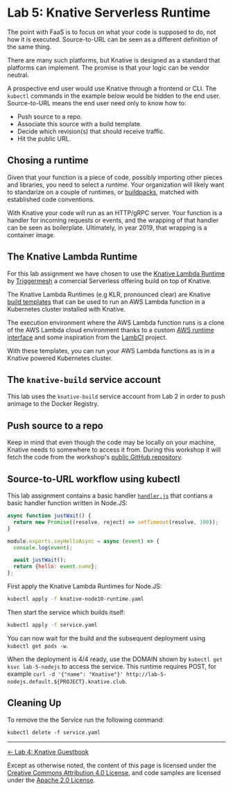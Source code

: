 # Lab 5: Knative Serverless Runtime

The point with FaaS is to focus on what your code is supposed to do, not how it
is executed. Source-to-URL can be seen as a different definition of the same
thing.

There are many such platforms, but Knative is designed as a standard that
platforms can implement. The promise is that your logic can be vendor neutral.

A prospective end user would use Knative through a frontend or CLI.
The `kubectl` commands in the example below would be hidden to the end user.
Source-to-URL means the end user need only to know how to:
 * Push source to a repo.
 * Associate this source with a build template.
 * Decide which revision(s) that should receive traffic.
 * Hit the public URL.

## Chosing a runtime

Given that your function is a piece of code, possibly importing other pieces and
libraries, you need to select a _runtime_. Your organization will likely want to
standarize on a couple of runtimes, or [buildpacks][buildpacks], matched with
established code conventions.

[buildpacks]: https://buildpacks.io/

With Knative your code will run as an HTTP/gRPC server. Your function is a
handler for incoming requests or events, and the wrapping of that handler can be
seen as boilerplate. Ultimately, in year 2019, that wrapping is a container
image.

## The Knative Lambda Runtime

For this lab assignment we have chosen to use the
[Knative Lambda Runtime][knative-labda-runtime] by [Triggermesh][triggermesh]
a comercial Serverless offering build on top of Knative.

[knative-labda-runtime]: https://github.com/triggermesh/knative-lambda-runtime
[triggermesh]: https://triggermesh.com/

The Knative Lambda Runtimes (e.g KLR, pronounced clear) are Knative [build
templates][knative-build-templates] that can be used to run an AWS Lambda
function in a Kubernetes cluster installed with Knative.

[knative-build-templates]: https://github.com/knative/build-templates

The execution environment where the AWS Lambda function runs is a clone of the
AWS Lambda cloud environment thanks to a custom [AWS runtime
interface][aws-custom-runtime] and some inspiration from the [LambCI][labdci]
project.

[aws-custom-runtime]: https://github.com/triggermesh/aws-custom-runtime
[labdci]: https://github.com/lambci/docker-lambda

With these templates, you can run your AWS Lambda functions as is in a Knative
powered Kubernetes cluster.

## The `knative-build` service account

This lab uses the `knative-build` service account from Lab 2 in order to push
animage to the Docker Registry.

## Push source to a repo

Keep in mind that even though the code may be locally on your machine,
Knative needs to somewhere to access it from. During this workshop it will fetch
the code from the workshop's [public GitHub repository][workshop-git].

[workshop-git]: https://github.com/evry-bergen/knative-workshop

## Source-to-URL workflow using kubectl

This lab assignment contains a basic handler [`handler.js`](./handler.js) that
contians a basic handler function written in Node.JS:

```js
async function justWait() {
  return new Promise((resolve, reject) => setTimeout(resolve, 100));
}

module.exports.sayHelloAsync = async (event) => {
  console.log(event);

  await justWait();
  return {hello: event.name};
};
```

First apply the Knative Lambda Runtimes for Node.JS:

```bash
kubectl apply -f knative-node10-runtime.yaml
```

Then start the service which builds itself:

```bash
kubectl apply -f service.yaml
```

You can now wait for the build and the subsequent deployment using `kubectl get
pods -w`.

When the deployment is 4/4 ready, use the DOMAIN shown by `kubectl get ksvc
lab-5-nodejs` to access the service. This runtime requires POST, for
example `curl -d '{"name": "Knative"}' http://lab-5-nodejs.default.${PROJECT}.knative.club`.

## Cleaning Up

To remove the the Service run the following command:

```shell
kubectl delete -f service.yaml
```

---

<p align="left"><a href="../2-build">← Lab 4: Knative Guestbook</a></p>

Except as otherwise noted, the content of this page is licensed under the
[Creative Commons Attribution 4.0 License][cc-by], and code samples are licensed
under the [Apache 2.0 License][apache-2-0].

[cc-by]: https://creativecommons.org/licenses/by/4.0/
[apache-2-0]: https://www.apache.org/licenses/LICENSE-2.0
